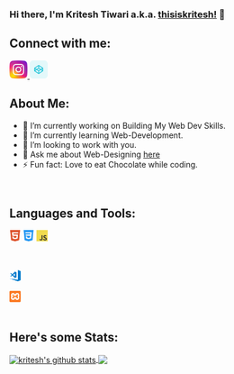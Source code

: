 ### Hi there, I'm Kritesh Tiwari a.k.a. [thisiskritesh!](#) 👋

## Connect with me:<br/>
<!-- <a href="https://dud3-droid.github.io/Portfolio/" class="Web">
    <img height="32" width="32" src="https://github.com/DUD3-droid/DUD3-droid/blob/main/assets/Web.png" />
</a>
<a href="https://www.facebook.com/vighnesh.gupta.5">
    <img height="32" width="32" src="https://github.com/DUD3-droid/DUD3-droid/blob/main/assets/facebook.svg" />
</a>
<a href="https://twitter.com/VighneshGupta9" class="twitter">
    <img height="32" width="32" src="https://github.com/DUD3-droid/DUD3-droid/blob/main/assets/twitter.svg" />
</a>
<a href="https://www.linkedin.com/in/vignesh-gupta-206992199/" class="linkedin">
    <img height="32" width="32" src="https://github.com/DUD3-droid/DUD3-droid/blob/main/assets/linkedin.png" />
</a> -->
<a href="https://www.instagram.com/thisiskritesh/" class="instagram">
    <img height="32" width="32" src="https://github.com/DUD3-droid/DUD3-droid/blob/main/assets/instagram.svg" />
</a>
<a href="https://codepen.io/kriteshz" class="codepen">
    <img height="32" width="32" src="https://github.com/DUD3-droid/DUD3-droid/blob/main/assets/codepen.svg" />
</a>

<br/>

## About Me: 
- 🔭 I’m currently working on Building My Web Dev Skills.
- 🌱 I’m currently learning Web-Development.
- 👯 I’m looking to work with you.
- 💬 Ask me about Web-Designing [here](https://github.com/thisiskritesh/thisiskritesh/issues)
- ⚡ Fun fact: Love to eat Chocolate while coding.

<br/>

## Languages and Tools:  
<code><img height="20" src="https://github.com/DUD3-droid/DUD3-droid/blob/main/assets/html5.svg"></code>
<code><img height="20" src="https://github.com/DUD3-droid/DUD3-droid/blob/main/assets/css-3.svg"></code>
<code><img height="20" src="https://raw.githubusercontent.com/github/explore/80688e429a7d4ef2fca1e82350fe8e3517d3494d/topics/javascript/javascript.png"></code>
<!--<code><img height="20" src="https://github.com/DUD3-droid/DUD3-droid/blob/main/assets/php.svg"></code>
<code><img height="20" src="https://github.com/DUD3-droid/DUD3-droid/blob/main/assets/mysql.svg"></code>-->
<br />  <br />
<code><img height="20" src="https://github.com/DUD3-droid/DUD3-droid/blob/main/assets/visual-studio.png"></code>
<!--<code><img height="20" src="https://github.com/DUD3-droid/DUD3-droid/blob/main/assets/sublime-text.svg"></code>-->
<code><img height="20" src="https://github.com/DUD3-droid/DUD3-droid/blob/main/assets/xampp.png"></code>
<br />  <br />

## Here's some Stats:
<a href="#">
  <img align="center" src="https://github-readme-stats.vercel.app/api?username=thisiskritesh&&show_icons=true&title_color=ffffff&icon_color=bb2acf&text_color=daf7dc&bg_color=151515" alt="kritesh's github stats" />
</a>
<a href="#">
  <!-- Change the `github-readme-stats.anuraghazra1.vercel.app` to `github-readme-stats.vercel.app`  -->
  <img align="center" src="https://github-readme-stats.vercel.app/api/top-langs/?username=thisiskritesh&layout=compact&theme=material-palenight" />
</a><br /><br />

